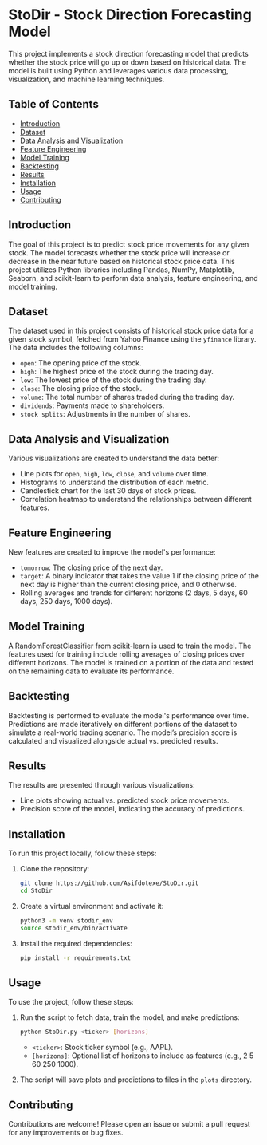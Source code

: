# StoDir - Stock Direction Forecasting Model

This project implements a stock direction forecasting model that predicts whether the stock price will go up or down based on historical data. The model is built using Python and leverages various data processing, visualization, and machine learning techniques.

## Table of Contents

- [Introduction](#introduction)
- [Dataset](#dataset)
- [Data Analysis and Visualization](#data-analysis-and-visualization)
- [Feature Engineering](#feature-engineering)
- [Model Training](#model-training)
- [Backtesting](#backtesting)
- [Results](#results)
- [Installation](#installation)
- [Usage](#usage)
- [Contributing](#contributing)

## Introduction

The goal of this project is to predict stock price movements for any given stock. The model forecasts whether the stock price will increase or decrease in the near future based on historical stock price data. This project utilizes Python libraries including Pandas, NumPy, Matplotlib, Seaborn, and scikit-learn to perform data analysis, feature engineering, and model training.

## Dataset

The dataset used in this project consists of historical stock price data for a given stock symbol, fetched from Yahoo Finance using the `yfinance` library. The data includes the following columns:
- `open`: The opening price of the stock.
- `high`: The highest price of the stock during the trading day.
- `low`: The lowest price of the stock during the trading day.
- `close`: The closing price of the stock.
- `volume`: The total number of shares traded during the trading day.
- `dividends`: Payments made to shareholders.
- `stock splits`: Adjustments in the number of shares.

## Data Analysis and Visualization

Various visualizations are created to understand the data better:
- Line plots for `open`, `high`, `low`, `close`, and `volume` over time.
- Histograms to understand the distribution of each metric.
- Candlestick chart for the last 30 days of stock prices.
- Correlation heatmap to understand the relationships between different features.

## Feature Engineering

New features are created to improve the model's performance:
- `tomorrow`: The closing price of the next day.
- `target`: A binary indicator that takes the value 1 if the closing price of the next day is higher than the current closing price, and 0 otherwise.
- Rolling averages and trends for different horizons (2 days, 5 days, 60 days, 250 days, 1000 days).

## Model Training

A RandomForestClassifier from scikit-learn is used to train the model. The features used for training include rolling averages of closing prices over different horizons. The model is trained on a portion of the data and tested on the remaining data to evaluate its performance.

## Backtesting

Backtesting is performed to evaluate the model's performance over time. Predictions are made iteratively on different portions of the dataset to simulate a real-world trading scenario. The model’s precision score is calculated and visualized alongside actual vs. predicted results.

## Results

The results are presented through various visualizations:
- Line plots showing actual vs. predicted stock price movements.
- Precision score of the model, indicating the accuracy of predictions.

## Installation

To run this project locally, follow these steps:

1. Clone the repository:
    ```bash
    git clone https://github.com/Asifdotexe/StoDir.git
    cd StoDir
    ```

2. Create a virtual environment and activate it:
    ```bash
    python3 -m venv stodir_env
    source stodir_env/bin/activate
    ```

3. Install the required dependencies:
    ```bash
    pip install -r requirements.txt
    ```

## Usage

To use the project, follow these steps:

1. Run the script to fetch data, train the model, and make predictions:
    ```bash
    python StoDir.py <ticker> [horizons]
    ```
    - `<ticker>`: Stock ticker symbol (e.g., AAPL).
    - `[horizons]`: Optional list of horizons to include as features (e.g., 2 5 60 250 1000).

2. The script will save plots and predictions to files in the `plots` directory.

## Contributing

Contributions are welcome! Please open an issue or submit a pull request for any improvements or bug fixes.
